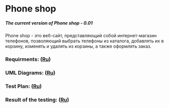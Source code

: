 # Phone shop
##### The current version of Phone shop - 0.01
Phone shop - это веб-сайт, представляющий собой интернет-магазин телефонов, позволяющий выбрать телефоны из каталога, добавлять их в корзину, изменять и удалять из корзины, а также оформлять заказ.
### Requirments: ([Ru](https://github.com/ViachaslauPratasenia/PhoneShop/blob/master/Documents/Requirements/Requirements.md))
### UML Diagrams: ([Ru](https://github.com/ViachaslauPratasenia/PhoneShop/blob/master/Documents/Diagrams/README.md))
### Test Plan: ([Ru](https://github.com/ViachaslauPratasenia/PhoneShop/blob/master/Documents/Testing/TestPlan.md))
### Result of the testing: ([Ru](https://github.com/ViachaslauPratasenia/PhoneShop/blob/master/Documents/Testing/TestResult.md))
